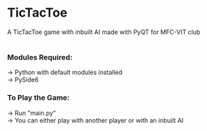 # TicTacToe

A TicTacToe game with inbuilt AI made with PyQT for MFC-VIT club<br><br>

### Modules Required:
-> Python with default modules installed<br>
-> PySide6

### To Play the Game:
-> Run "main.py"<br>
-> You can either play with another player or with an inbuilt AI